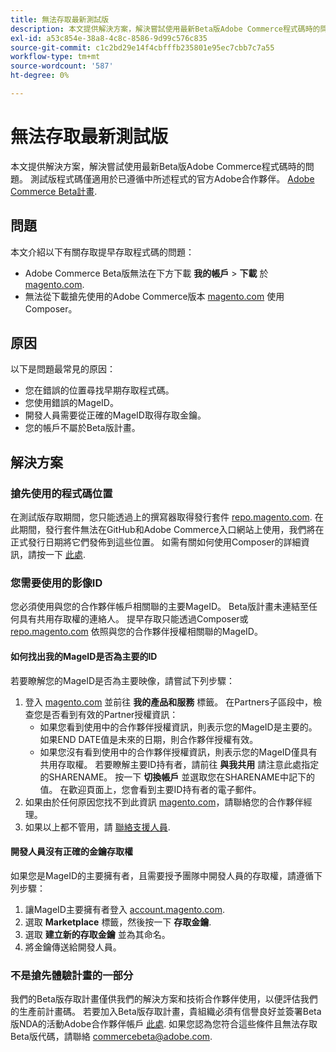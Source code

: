 ```yaml
---
title: 無法存取最新測試版
description: 本文提供解決方案，解決嘗試使用最新Beta版Adobe Commerce程式碼時的問題。 測試版程式碼僅適用於已遵循[Adobe Commerce測試版計畫](https://github.com/magento/magento2/wiki/Magento-Beta-Program)中所述程式的官方Adobe合作夥伴。
exl-id: a53c854e-38a8-4c8c-8586-9d99c576c835
source-git-commit: c1c2bd29e14f4cbfffb235801e95ec7cbb7c7a55
workflow-type: tm+mt
source-wordcount: '587'
ht-degree: 0%

---
```


# 無法存取最新測試版

本文提供解決方案，解決嘗試使用最新Beta版Adobe Commerce程式碼時的問題。 測試版程式碼僅適用於已遵循中所述程式的官方Adobe合作夥伴。 [Adobe Commerce Beta計畫](https://github.com/magento/magento2/wiki/Magento-Beta-Program).

## 問題

本文介紹以下有關存取提早存取程式碼的問題：

* Adobe Commerce Beta版無法在下方下載 **我的帳戶** > **下載** 於 [magento.com](https://account.magento.com/customer/account/login).
* 無法從下載搶先使用的Adobe Commerce版本 [magento.com](https://account.magento.com/customer/account/login) 使用Composer。

## 原因

以下是問題最常見的原因：

* 您在錯誤的位置尋找早期存取程式碼。
* 您使用錯誤的MageID。
* 開發人員需要從正確的MageID取得存取金鑰。
* 您的帳戶不屬於Beta版計畫。

## 解決方案

### 搶先使用的程式碼位置

在測試版存取期間，您只能透過上的撰寫器取得發行套件 [repo.magento.com](https://repo.magento.com/). 在此期間，發行套件無法在GitHub和Adobe Commerce入口網站上使用，我們將在正式發行日期將它們發佈到這些位置。 如需有關如何使用Composer的詳細資訊，請按一下 [此處](https://devdocs.magento.com/guides/v2.3/install-gde/composer.html).

### 您需要使用的影像ID

您必須使用與您的合作夥伴帳戶相關聯的主要MageID。 Beta版計畫未連結至任何具有共用存取權的連絡人。 提早存取只能透過Composer或 [repo.magento.com](https://repo.magento.com/) 依照與您的合作夥伴授權相關聯的MageID。

#### 如何找出我的MageID是否為主要的ID

若要瞭解您的MageID是否為主要映像，請嘗試下列步驟：

1. 登入 [magento.com](https://account.magento.com/customer/account/login) 並前往 **我的產品和服務** 標籤。 在Partners子區段中，檢查您是否看到有效的Partner授權資訊：
   * 如果您看到使用中的合作夥伴授權資訊，則表示您的MageID是主要的。 如果END DATE值是未來的日期，則合作夥伴授權有效。
   * 如果您沒有看到使用中的合作夥伴授權資訊，則表示您的MageID僅具有共用存取權。 若要瞭解主要ID持有者，請前往 **與我共用** 請注意此處指定的SHARENAME。 按一下 **切換帳戶** 並選取您在SHARENAME中記下的值。 在歡迎頁面上，您會看到主要ID持有者的電子郵件。
1. 如果由於任何原因您找不到此資訊 [magento.com](https://account.magento.com/customer/account/login)，請聯絡您的合作夥伴經理。
1. 如果以上都不管用，請 [聯絡支援人員](/help/help-center-guide/help-center/magento-help-center-user-guide.md#merchant-not-displayed).

#### 開發人員沒有正確的金鑰存取權

如果您是MageID的主要擁有者，且需要授予團隊中開發人員的存取權，請遵循下列步驟：

1. 讓MageID主要擁有者登入 [account.magento.com](https://account.magento.com/customer/account/login).
1. 選取 **Marketplace** 標籤，然後按一下 **存取金鑰**.
1. 選取 **建立新的存取金鑰** 並為其命名。
1. 將金鑰傳送給開發人員。

### 不是搶先體驗計畫的一部分

我們的Beta版存取計畫僅供我們的解決方案和技術合作夥伴使用，以便評估我們的生產前計畫碼。 若要加入Beta版存取計畫，貴組織必須有信譽良好並簽署Beta版NDA的活動Adobe合作夥伴帳戶 [此處](https://github.com/magento/magento2/wiki/Magento-Beta-Program). 如果您認為您符合這些條件且無法存取Beta版代碼，請聯絡 [commercebeta@adobe.com](mailto:commercebeta@adobe.com).
